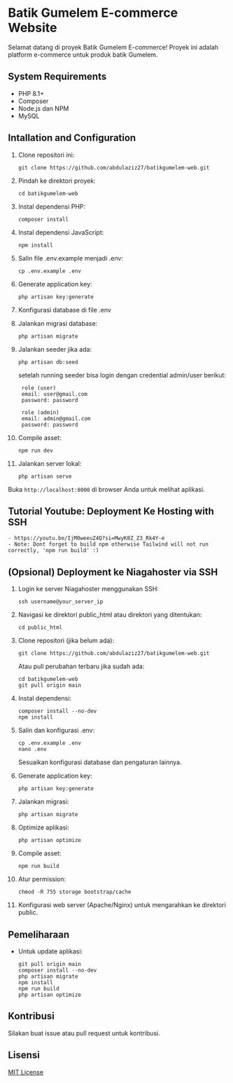 # Batik Gumelem E-commerce Website

Selamat datang di proyek Batik Gumelem E-commerce! Proyek ini adalah platform e-commerce untuk produk batik Gumelem.

## System Requirements

-   PHP 8.1+
-   Composer
-   Node.js dan NPM
-   MySQL

## Intallation and Configuration

1.  Clone repositori ini:

    ```
    git clone https://github.com/abdulaziz27/batikgumelem-web.git
    ```

2.  Pindah ke direktori proyek:

    ```
    cd batikgumelem-web
    ```

3.  Instal dependensi PHP:

    ```
    composer install
    ```

4.  Instal dependensi JavaScript:

    ```
    npm install
    ```

5.  Salin file .env.example menjadi .env:

    ```
    cp .env.example .env
    ```

6.  Generate application key:

    ```
    php artisan key:generate
    ```

7.  Konfigurasi database di file .env

8.  Jalankan migrasi database:

    ```
    php artisan migrate
    ```

9.  Jalankan seeder jika ada:

    ```
    php artisan db:seed
    ```

    setelah running seeder bisa login dengan credential admin/user berikut:

         role (user)
         email: user@gmail.com
         password: password

         role (admin)
         email: admin@gmail.com
         password: password

10. Compile asset:

    ```
    npm run dev
    ```

11. Jalankan server lokal:
    ```
    php artisan serve
    ```

Buka `http://localhost:8000` di browser Anda untuk melihat aplikasi.

## Tutorial Youtube: Deployment Ke Hosting with SSH

    - https://youtu.be/IjM0weeuZ4Q?si=MwyK8Z_Z3_Rk4Y-e
    - Note: Dont forget to build npm otherwise Tailwind will not run correctly, 'npm run build' :)

## (Opsional) Deployment ke Niagahoster via SSH

1. Login ke server Niagahoster menggunakan SSH:

    ```
    ssh username@your_server_ip
    ```

2. Navigasi ke direktori public_html atau direktori yang ditentukan:

    ```
    cd public_html
    ```

3. Clone repositori (jika belum ada):

    ```
    git clone https://github.com/abdulaziz27/batikgumelem-web.git
    ```

    Atau pull perubahan terbaru jika sudah ada:

    ```
    cd batikgumelem-web
    git pull origin main
    ```

4. Instal dependensi:

    ```
    composer install --no-dev
    npm install
    ```

5. Salin dan konfigurasi .env:

    ```
    cp .env.example .env
    nano .env
    ```

    Sesuaikan konfigurasi database dan pengaturan lainnya.

6. Generate application key:

    ```
    php artisan key:generate
    ```

7. Jalankan migrasi:

    ```
    php artisan migrate
    ```

8. Optimize aplikasi:

    ```
    php artisan optimize
    ```

9. Compile asset:

    ```
    npm run build
    ```

10. Atur permission:

    ```
    chmod -R 755 storage bootstrap/cache
    ```

11. Konfigurasi web server (Apache/Nginx) untuk mengarahkan ke direktori public.

## Pemeliharaan

-   Untuk update aplikasi:
    ```
    git pull origin main
    composer install --no-dev
    php artisan migrate
    npm install
    npm run build
    php artisan optimize
    ```

## Kontribusi

Silakan buat issue atau pull request untuk kontribusi.

## Lisensi

[MIT License](LICENSE)
